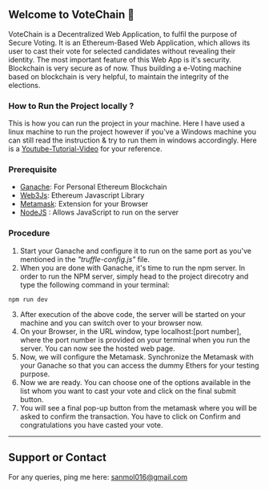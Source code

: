## Welcome to VoteChain :wave:

VoteChain is a Decentralized Web Application, to fulfil the purpose of Secure Voting. It is an Ethereum-Based Web Application, which allows its user to cast their vote for selected candidates without revealing their identity. The most important feature of this Web App is it's security. Blockchain is very secure as of now. Thus building a e-Voting machine based on blockchain is very helpful, to maintain the integrity of the elections. 


### How to Run the Project locally ?

This is how you can run the project in your machine. Here I have used a linux machine to run the project however if you've a Windows machine you can still read the instruction & try to run them in windows accordingly. Here is a [Youtube-Tutorial-Video](https://www.youtube.com/watch?v=BoH75TkjwHw&feature=youtu.be) for your reference.
### Prerequisite
* [Ganache](https://www.trufflesuite.com/ganache): For Personal Ethereum Blockchain
* [Web3Js](https://web3js.readthedocs.io/en/v1.3.0/): Ethereum Javascript Library
* [Metamask](https://metamask.io/): Extension for your Browser 
* [NodeJS](https://nodejs.org/en/download/package-manager/) : Allows JavaScript to run on the server

### Procedure
1. Start your Ganache and configure it to run on the same port as you've mentioned in the *"truffle-config.js"* file.
2. When you are done with Ganache, it's time to run the npm server. In order to run the NPM server, simply head to the project direcotry and type the following command in your terminal:
```Node 
npm run dev 
```
3. After execution of the above code, the server will be started on your machine and you can switch over to your browser now.
4. On your Browser, in the URL window, type localhost:[port number], where the port number is provided on your terminal when you run the server. You can now see the hosted web page.
5. Now, we will configure the Metamask. Synchronize the Metamask with your Ganache so that you can access the dummy Ethers for your testing purpose.
6. Now we are ready. You can choose one of the options available in the list whom you want to cast your vote and click on the final submit button. 
7. You will see a final pop-up button from the metamask where you will be asked to confirm the transaction. You have to click on Confirm and congratulations you have casted your vote.
--- 

## Support or Contact

For any queries, ping me here: [sanmol016@gmail.com](mailto:sanmol016@gmail.com)

